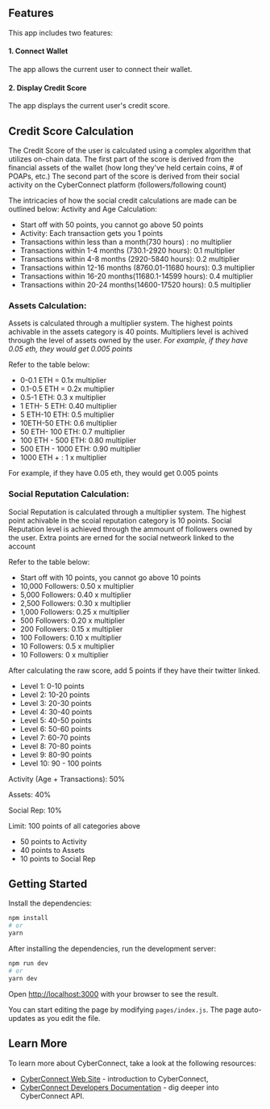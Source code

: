 ## Features

This app includes two features:

#### 1. Connect Wallet

The app allows the current user to connect their wallet.

#### 2. Display Credit Score

The app displays the current user's credit score.

## Credit Score Calculation

The Credit Score of the user is calculated using a complex algorithm that utilizes on-chain data. 
The first part of the score is derived from the financial assets of the wallet (how long they've held certain coins, # of POAPs, etc.)
The second part of the score is derived from their social activity on the CyberConnect platform (followers/following count)

The intricacies of how the social credit calculations are made can be outlined below:
Activity and Age Calculation: 

 - Start off with 50 points, you cannot go above 50 points 
 - Activity: Each transaction gets you 1 points 
 - Transactions within less than a month(730 hours) : no multiplier 
 - Transactions within 1-4 months (730.1-2920 hours): 0.1 multiplier  
 - Transactions within 4-8 months (2920-5840 hours): 0.2 multiplier 
 - Transactions within 12-16 months (8760.01-11680 hours): 0.3 multiplier
 - Transactions within 16-20 months(11680.1-14599 hours): 0.4 multiplier  
 - Transactions within 20-24 months(14600-17520 hours): 0.5 multiplier


### Assets Calculation:
Assets is calculated through a multiplier system. The highest points achivable in the assets category is 40 points. Multipliers level is achived through the level of assets owned by the user. *For example, if they have 0.05 eth, they would get 0.005 points*

Refer to the table below: 

- 0-0.1 ETH = 0.1x multiplier 
 - 0.1-0.5 ETH = 0.2x multiplier 
 - 0.5-1 ETH: 0.3 x multiplier 
 - 1 ETH- 5 ETH: 0.40 multiplier 
 - 5 ETH-10 ETH: 0.5 multiplier 
 - 10ETH-50 ETH: 0.6 multiplier 
 - 50 ETH- 100 ETH: 0.7 multiplier 
 - 100 ETH - 500 ETH: 0.80 multiplier 
 - 500 ETH - 1000 ETH: 0.90 multiplier 
 - 1000 ETH + : 1 x multiplier 

For example, if they have 0.05 eth, they would get 0.005 points 

### Social Reputation Calculation: 
Social Reputation is calculated through a multiplier system. The highest point achivable in the scoial reputation category is 10 points. Social Reputation level is achieved through the ammount of flollowers owned by the user. Extra points are erned for the social netweork linked to the account

Refer to the table below:

 - Start off with 10 points, you cannot go above 10 points 
 -  10,000 Followers: 0.50 x multiplier 
 -  5,000 Followers: 0.40 x multiplier 
 -  2,500 Followers: 0.30 x multiplier 
 -  1,000 Followers: 0.25 x multiplier 
 - 500 Followers: 0.20 x multiplier
 - 200 Followers: 0.15 x multiplier 
 -  100 Followers: 0.10 x multiplier 
 - 10 Followers: 0.5 x multiplier 
 - 10 Followers: 0 x multiplier 

After calculating the raw score, add 5 points if they have their twitter linked.

 - Level 1: 0-10 points 
 - Level 2: 10-20 points 
 - Level 3: 20-30 points 
 - Level 4: 30-40 points 
 - Level 5: 40-50 points 
 - Level 6: 50-60 points 
 - Level 7: 60-70 points 
 - Level 8: 70-80 points 
 - Level 9: 80-90 points 
 - Level 10: 90 - 100 points 

Activity (Age + Transactions): 50%

Assets: 40%

Social Rep: 10%

Limit: 100 points of all categories above
 - 50 points to Activity
 - 40 points to Assets
 - 10 points to Social Rep

## Getting Started

Install the dependencies:

```bash
npm install
# or
yarn
```

After installing the dependencies, run the development server:

```bash
npm run dev
# or
yarn dev
```

Open [http://localhost:3000](http://localhost:3000) with your browser to see the result.

You can start editing the page by modifying `pages/index.js`. The page auto-updates as you edit the file.

## Learn More

To learn more about CyberConnect, take a look at the following resources:

- [CyberConnect Web Site](https://cyberconnect.me/) - introduction to CyberConnect,
- [CyberConnect Developers Documentation](https://docs.cyberconnect.me/) - dig deeper into CyberConnect API.
